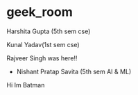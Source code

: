 # geek_room

Harshita Gupta (5th sem cse)


Kunal Yadav(1st sem cse)

Rajveer Singh was here!!

- Nishant Pratap Savita (5th sem AI & ML)

Hi Im Batman

